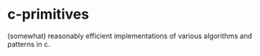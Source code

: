 c-primitives
============

(somewhat) reasonably efficient implementations of various algorithms and patterns in c.

